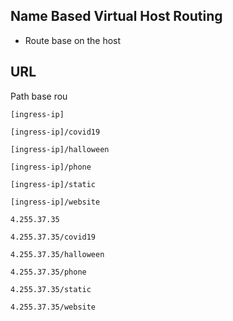 ## Name Based Virtual Host Routing
- Route base on the host 

## URL
Path base rou
```
[ingress-ip]

[ingress-ip]/covid19

[ingress-ip]/halloween

[ingress-ip]/phone

[ingress-ip]/static

[ingress-ip]/website
```

```
4.255.37.35

4.255.37.35/covid19

4.255.37.35/halloween

4.255.37.35/phone

4.255.37.35/static

4.255.37.35/website
```
